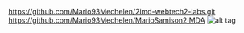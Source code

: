 https://github.com/Mario93Mechelen/2imd-webtech2-labs.git
https://github.com/Mario93Mechelen/MarioSamison2IMDA
![alt tag](https://puu.sh/ureca/d1ebcd6653.png)